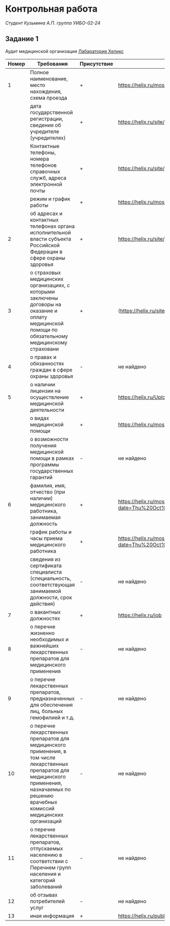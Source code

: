 # Контрольная работа
*Студент Кузьмина А.П. группа УИБО-02-24*

## Задание 1
Аудит медицинской организации [Лабаратория Хеликс](https://helix.ru/moskva)

|Номер|Требования|Присутствие|Ссылка|
|--|--|--|--|
|1|Полное наименование, место нахождения,  схема проезда|+|https://helix.ru/moskva/centers|
||дата государственной регистрации, сведения об учредителе (учредителях)|+|https://helix.ru/site/page/46|
||Контактные телефоны, номера телефонов справочных служб, адреса электронной почты|+|https://helix.ru/site/page/107|
||режим и график работы|+|https://helix.ru/moskva/centers|
|2|об адресах и контактных телефонах органа исполнительной власти субъекта Российской Федерации в сфере охраны здоровья|+|https://helix.ru/site/page/46|
|3|о страховых медицинских организациях, с которыми заключены договоры на оказание и оплату медицинской помощи по обязательному медицинскому страховани|+|(https://helix.ru/site/page/52)|
|4|о правах и обязанностях граждан в сфере охраны здоровья|-|не найдено|
|5|о наличии лицензии на осуществление медицинской деятельности|+|https://helix.ru/Upload/Documents/2024/%D0%9B041-01126-23_00553381.pdf|
||о видах медицинской помощи|+|https://helix.ru/moskva/catalog/190-vse-analizy|
||о возможности получения медицинской помощи в рамках программы государственных гарантий |-|не найдено|
|6|фамилия, имя, отчество (при наличии) медицинского работника, занимаемая должность|+|https://helix.ru/moskva/doctors?date=Thu%20Oct%2023%202025%2003:00:00%20GMT%2B0300%20(%D0%9C%D0%BE%D1%81%D0%BA%D0%B2%D0%B0,%20%D1%81%D1%82%D0%B0%D0%BD%D0%B4%D0%B0%D1%80%D1%82%D0%BD%D0%BE%D0%B5%20%D0%B2%D1%80%D0%B5%D0%BC%D1%8F)&specialitycode=000000014&ischildpractitioner=false&accountcodes=|
||график работы и часы приема медицинского работника|+|https://helix.ru/moskva/doctors?date=Thu%20Oct%2023%202025%2003:00:00%20GMT%2B0300%20(%D0%9C%D0%BE%D1%81%D0%BA%D0%B2%D0%B0,%20%D1%81%D1%82%D0%B0%D0%BD%D0%B4%D0%B0%D1%80%D1%82%D0%BD%D0%BE%D0%B5%20%D0%B2%D1%80%D0%B5%D0%BC%D1%8F)&specialitycode=000000014&ischildpractitioner=false&accountcodes=|
||сведения из сертификата специалиста (специальность, соответствующая занимаемой должности, срок действия)|-|не найдено|
|7|о вакантных должностях|+|https://helix.ru/job|
|8|о перечне жизненно необходимых и важнейших лекарственных препаратов для медицинского применения|-|не найдено|
|9|о перечне лекарственных препаратов, предназначенных для обеспечения лиц, больных гемофилией и т.д.|-|не найдено|
|10|о перечне лекарственных препаратов для медицинского применения, в том числе лекарственных препаратов для медицинского применения, назначаемых по решению врачебных комиссий медицинских организаций|-|не найдено|
|11|о перечне лекарственных препаратов, отпускаемых населению в соответствии с Перечнем групп населения и категорий заболеваний|-|не найдено|
|12|об отзывах потребителей услуг|-|не найдено|
|13|иная информация|+|https://helix.ru/publishing|


